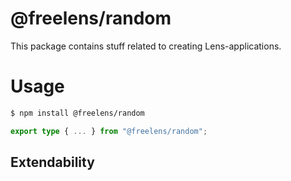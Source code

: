 # @freelens/random

This package contains stuff related to creating Lens-applications. 

# Usage

```bash
$ npm install @freelens/random
```

```typescript
export type { ... } from "@freelens/random";
```

## Extendability
